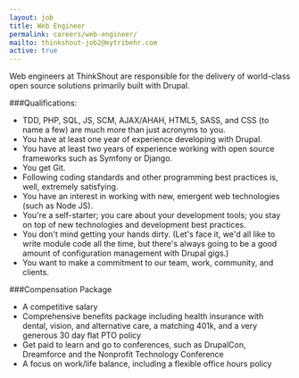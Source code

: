 ```yaml
---
layout: job
title: Web Engineer
permalink: careers/web-engineer/
mailto: thinkshout-job2@mytribehr.com
active: true
---
```

Web engineers at ThinkShout are responsible for the delivery of world-class open source solutions primarily built with Drupal.

###Qualifications:
- TDD, PHP, SQL, JS, SCM, AJAX/AHAH, HTML5, SASS, and CSS (to name a few) are much more than just acronyms to you.
- You have at least one year of experience developing with Drupal.
- You have at least two years of experience working with open source frameworks such as Symfony or Django.
- You get Git.
- Following coding standards and other programming best practices is, well, extremely satisfying.
- You have an interest in working with new, emergent web technologies (such as Node JS).
- You're a self-starter; you care about your development tools; you stay on top of new technologies and development best practices.
- You don't mind getting your hands dirty. (Let's face it, we'd all like to write module code all the time, but there's always going to be a good amount of configuration management with Drupal gigs.) 
- You want to make a commitment to our team, work, community, and clients.

###Compensation Package
- A competitive salary
- Comprehensive benefits package including health insurance with dental, vision, and alternative care, a matching 401k, and a very generous 30 day flat PTO policy
- Get paid to learn and go to conferences, such as DrupalCon, Dreamforce and the Nonprofit Technology Conference
- A focus on work/life balance, including a flexible office hours policy
